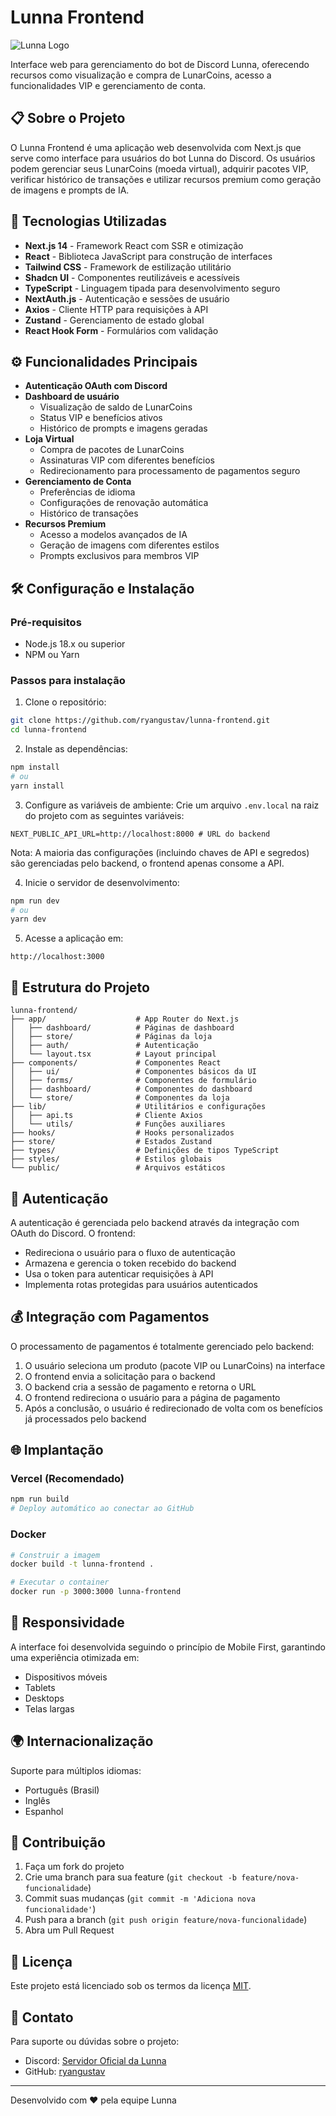 # Lunna Frontend

![Lunna Logo]([https://cdn.discordapp.com/attachments/1061639923487604778/1214998649459634206/Web_Lunna_Logo.png?ex=66b14e2a&is=669ed92a&hm=fd46c9a4bacc5d1f0a0da8c2c9c11fa8c09a48fdc15c9c767a0a2bed7ba38b60&](https://images-ext-1.discordapp.net/external/NZ_dorUki3G2Zqn1QS9k8JBAntC6roCemFe742AQDOk/https/cdn.discordapp.com/avatars/1222333304028659792/1379470a71f0ccf52e446b6e794e1cae.webp?format=webp))

Interface web para gerenciamento do bot de Discord Lunna, oferecendo recursos como visualização e compra de LunarCoins, acesso a funcionalidades VIP e gerenciamento de conta.

## 📋 Sobre o Projeto

O Lunna Frontend é uma aplicação web desenvolvida com Next.js que serve como interface para usuários do bot Lunna do Discord. Os usuários podem gerenciar seus LunarCoins (moeda virtual), adquirir pacotes VIP, verificar histórico de transações e utilizar recursos premium como geração de imagens e prompts de IA.

## 🚀 Tecnologias Utilizadas

- **Next.js 14** - Framework React com SSR e otimização
- **React** - Biblioteca JavaScript para construção de interfaces
- **Tailwind CSS** - Framework de estilização utilitário
- **Shadcn UI** - Componentes reutilizáveis e acessíveis
- **TypeScript** - Linguagem tipada para desenvolvimento seguro
- **NextAuth.js** - Autenticação e sessões de usuário
- **Axios** - Cliente HTTP para requisições à API
- **Zustand** - Gerenciamento de estado global
- **React Hook Form** - Formulários com validação

## ⚙️ Funcionalidades Principais

- **Autenticação OAuth com Discord**
- **Dashboard de usuário**
  - Visualização de saldo de LunarCoins
  - Status VIP e benefícios ativos
  - Histórico de prompts e imagens geradas
- **Loja Virtual**
  - Compra de pacotes de LunarCoins
  - Assinaturas VIP com diferentes benefícios
  - Redirecionamento para processamento de pagamentos seguro
- **Gerenciamento de Conta**
  - Preferências de idioma
  - Configurações de renovação automática
  - Histórico de transações
- **Recursos Premium**
  - Acesso a modelos avançados de IA
  - Geração de imagens com diferentes estilos
  - Prompts exclusivos para membros VIP

## 🛠️ Configuração e Instalação

### Pré-requisitos
- Node.js 18.x ou superior
- NPM ou Yarn

### Passos para instalação

1. Clone o repositório:
```bash
git clone https://github.com/ryangustav/lunna-frontend.git
cd lunna-frontend
```

2. Instale as dependências:
```bash
npm install
# ou
yarn install
```

3. Configure as variáveis de ambiente:
Crie um arquivo `.env.local` na raiz do projeto com as seguintes variáveis:
```
NEXT_PUBLIC_API_URL=http://localhost:8000 # URL do backend
```

Nota: A maioria das configurações (incluindo chaves de API e segredos) são gerenciadas pelo backend, o frontend apenas consome a API.

4. Inicie o servidor de desenvolvimento:
```bash
npm run dev
# ou
yarn dev
```

5. Acesse a aplicação em:
```
http://localhost:3000
```

## 📂 Estrutura do Projeto

```
lunna-frontend/
├── app/                    # App Router do Next.js
│   ├── dashboard/          # Páginas de dashboard
│   ├── store/              # Páginas da loja
│   ├── auth/               # Autenticação
│   └── layout.tsx          # Layout principal
├── components/             # Componentes React
│   ├── ui/                 # Componentes básicos da UI
│   ├── forms/              # Componentes de formulário
│   ├── dashboard/          # Componentes do dashboard
│   └── store/              # Componentes da loja
├── lib/                    # Utilitários e configurações
│   ├── api.ts              # Cliente Axios
│   └── utils/              # Funções auxiliares
├── hooks/                  # Hooks personalizados
├── store/                  # Estados Zustand
├── types/                  # Definições de tipos TypeScript
├── styles/                 # Estilos globais
└── public/                 # Arquivos estáticos
```

## 🔐 Autenticação

A autenticação é gerenciada pelo backend através da integração com OAuth do Discord. O frontend:
- Redireciona o usuário para o fluxo de autenticação
- Armazena e gerencia o token recebido do backend
- Usa o token para autenticar requisições à API
- Implementa rotas protegidas para usuários autenticados

## 💰 Integração com Pagamentos

O processamento de pagamentos é totalmente gerenciado pelo backend:

1. O usuário seleciona um produto (pacote VIP ou LunarCoins) na interface
2. O frontend envia a solicitação para o backend
3. O backend cria a sessão de pagamento e retorna o URL
4. O frontend redireciona o usuário para a página de pagamento
5. Após a conclusão, o usuário é redirecionado de volta com os benefícios já processados pelo backend

## 🌐 Implantação

### Vercel (Recomendado)
```bash
npm run build
# Deploy automático ao conectar ao GitHub
```

### Docker
```bash
# Construir a imagem
docker build -t lunna-frontend .

# Executar o container
docker run -p 3000:3000 lunna-frontend
```

## 📱 Responsividade

A interface foi desenvolvida seguindo o princípio de Mobile First, garantindo uma experiência otimizada em:
- Dispositivos móveis
- Tablets
- Desktops
- Telas largas

## 🌍 Internacionalização

Suporte para múltiplos idiomas:
- Português (Brasil)
- Inglês
- Espanhol

## 👥 Contribuição

1. Faça um fork do projeto
2. Crie uma branch para sua feature (`git checkout -b feature/nova-funcionalidade`)
3. Commit suas mudanças (`git commit -m 'Adiciona nova funcionalidade'`)
4. Push para a branch (`git push origin feature/nova-funcionalidade`)
5. Abra um Pull Request

## 📄 Licença

Este projeto está licenciado sob os termos da licença [MIT](LICENSE).

## 📧 Contato

Para suporte ou dúvidas sobre o projeto:
- Discord: [Servidor Oficial da Lunna](https://discord.gg/lunna)
- GitHub: [ryangustav](https://github.com/ryangustav)

---

Desenvolvido com ❤️ pela equipe Lunna
